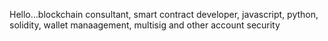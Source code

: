 <!---
SNOR-token/SNOR-token is a ✨ special ✨ repository because its `README.md` (this file) appears on your GitHub profile.
You can click the Preview link to take a look at your changes.
--->  
Hello...blockchain consultant, smart contract developer, javascript, python, solidity, wallet manaagement, multisig and other account security
